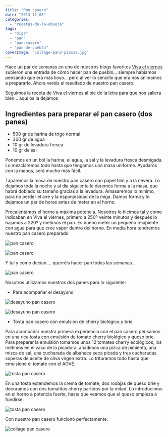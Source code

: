 ```yaml
---
title: "Pan casero"
date: "2013-11-05"
categories:
  - "recetas-de-la-abuela"
tags:
  - "miga"
  - "pan"
  - "pan-casero"
  - "pan-de-pueblo"
coverImage: "collage-pan3-pizcas.jpg"
---
```


Hace un par de semanas en uno de nuestros blogs favoritos [Viva el viernes](http://vivaelviernes.com/) subieron una entrada de cómo hacer pan de pueblo... siempre habíamos pensando que era más lioso... pero al ver lo sencillo que era nos animamos a prepararlo. Ahora veréis el resultado de nuestro pan casero.

Seguimos la receta de [Viva el viernes](http://vivaelviernes.com/pan-casero-2/ "Pan casero - Viva el Viernes") al pie de la letra para que nos saliera bien... aquí os la dejamos

## Ingredientes para preparar el pan casero (dos panes)

- 500 gr de harina de trigo normal
- 300 gr de agua
- 10 gr de levadura fresca
- 10 gr de sal

Ponemos en un bol la harina, el agua, la sal y la levadura fresca desmigada. Lo mezclaremos todo hasta que tengamos una masa uniforme. Ayudaros con la manos, será mucho más fácil.

Taparemos la masa de nuestro pan casero con papel film y a la nevera. Lo dejamos toda la noche y al día siguiente le daremos forma a la masa, que habrá doblado su tamaño gracias a la levadura. Amasaremos lo mínimo, para no perder el aire y la esponjosidad de la miga. Damos forma y lo dejamos un par de horas antes de meter en el horno.

Precalentamos el horno a máxima potencia. Nosotros lo hicimos tal y como indicaban en Viva el viernes, primero a 250º veinte minutos y después lo bajamos a 220º y metimos el pan. Es bueno meter un pequeño recipiente con agua para que cree vapor dentro del horno. En media hora tendremos nuestro pan casero preparado

![pan casero](images/DSCF0130-pizcas.jpg)

![pan casero](images/DSCF0131-pizcas.jpg)

Y tal y como decían.... querréis hacer pan todas las semanas...

![pan casero](images/DSCF0133-pizcas.jpg)

Nosotros utilizamos nuestros dos panes para lo siguiente:

- Para acompañar el desayuno

![desayuno pan casero](images/DSCF0150-pizcas.jpg)

![desayuno pan casero](images/DSCF0156-pizcas.jpg)

- Tosta pan casero con emulsión de cherry biológico y brie

Para acompañar nuestra primera experiencia con el pan casero pensamos en una rica tosta con emulsión de tomate cherry biológico y queso brie. Para preparar la emulsión tomamos unos 12 tomates cherry ecológicos, los metimos en el vaso de la picadora, añadimos una pizca de pimienta, una mizca de sal, una cucharada de albahaca seca picada y tres cucharadas soperas de aceite de oliva virgen extra. Lo trituramos todo hasta que emulsione el tomate con el AOVE.

![tosta pan casero](images/DSCF0141-pizcas.jpg)

En una tosta extendemos la crema de tomate, dos rodajas de queso brie y decoramos con dos tomatitos cherry partidos por la mitad. Lo introducimos en el horno a potencia fuerte, hasta que veamos que el queso empieza a fundirse.

![tosta pan casero](images/DSCF0140-pizcas.jpg)

Con nuestro pan casero funcionó perfectamente.



![collage pan casero](images/collage-pan3-pizcas.jpg)
